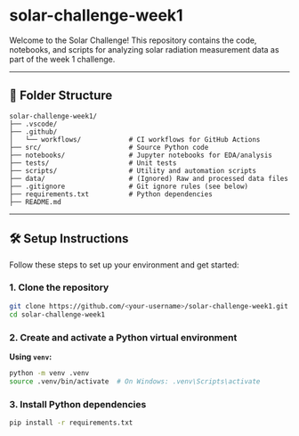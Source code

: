 # solar-challenge-week1

Welcome to the Solar Challenge! This repository contains the code, notebooks, and scripts for analyzing solar radiation measurement data as part of the week 1 challenge.

---

## 📁 Folder Structure

```
solar-challenge-week1/
├── .vscode/                  
├── .github/
│   └── workflows/            # CI workflows for GitHub Actions
├── src/                      # Source Python code
├── notebooks/                # Jupyter notebooks for EDA/analysis
├── tests/                    # Unit tests
├── scripts/                  # Utility and automation scripts
├── data/                     # (Ignored) Raw and processed data files
├── .gitignore                # Git ignore rules (see below)
├── requirements.txt          # Python dependencies
├── README.md            
```

---

## 🛠️ Setup Instructions

Follow these steps to set up your environment and get started:

### 1. Clone the repository

```bash
git clone https://github.com/<your-username>/solar-challenge-week1.git
cd solar-challenge-week1
```

### 2. Create and activate a Python virtual environment

**Using `venv`:**

```bash
python -m venv .venv
source .venv/bin/activate  # On Windows: .venv\Scripts\activate
```

### 3. Install Python dependencies

```bash
pip install -r requirements.txt
```